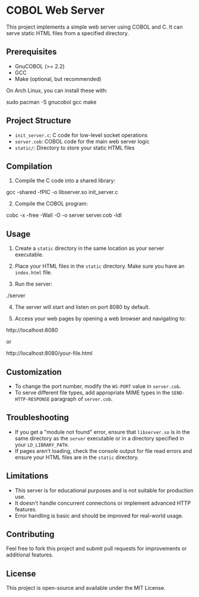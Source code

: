 # COBOL Web Server

This project implements a simple web server using COBOL and C. It can serve static HTML files from a specified directory.

## Prerequisites

- GnuCOBOL (>= 2.2)
- GCC
- Make (optional, but recommended)

On Arch Linux, you can install these with:

sudo pacman -S gnucobol gcc make

## Project Structure

- `init_server.c`: C code for low-level socket operations
- `server.cob`: COBOL code for the main web server logic
- `static/`: Directory to store your static HTML files

## Compilation

1. Compile the C code into a shared library:

gcc -shared -fPIC -o libserver.so init_server.c

2. Compile the COBOL program:

cobc -x -free -Wall -O -o server server.cob -ldl

## Usage

1. Create a `static` directory in the same location as your server executable.

2. Place your HTML files in the `static` directory. Make sure you have an `index.html` file.

3. Run the server:

./server

4. The server will start and listen on port 8080 by default.

5. Access your web pages by opening a web browser and navigating to:

http://localhost:8080

or

http://localhost:8080/your-file.html

## Customization

- To change the port number, modify the `WS-PORT` value in `server.cob`.
- To serve different file types, add appropriate MIME types in the `SEND-HTTP-RESPONSE` paragraph of `server.cob`.

## Troubleshooting

- If you get a "module not found" error, ensure that `libserver.so` is in the same directory as the `server` executable or in a directory specified in your `LD_LIBRARY_PATH`.
- If pages aren't loading, check the console output for file read errors and ensure your HTML files are in the `static` directory.

## Limitations

- This server is for educational purposes and is not suitable for production use.
- It doesn't handle concurrent connections or implement advanced HTTP features.
- Error handling is basic and should be improved for real-world usage.

## Contributing

Feel free to fork this project and submit pull requests for improvements or additional features.

## License

This project is open-source and available under the MIT License.